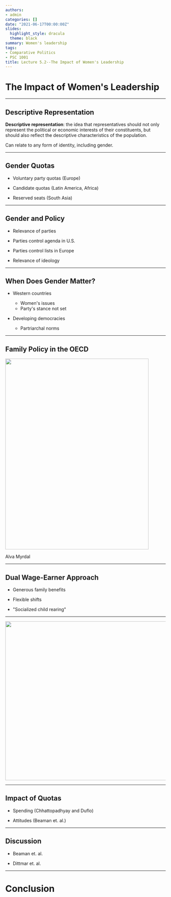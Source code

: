 ```yaml
---
authors: 
- admin
categories: []
date: "2021-06-17T00:00:00Z"
slides:
  highlight_style: dracula
  theme: black
summary: Women's leadership
tags: 
- Comparative Politics
- PSC 1001
title: Lecture 5.2--The Impact of Women's Leadership
---
```


# The Impact of Women's Leadership

---
## Descriptive Representation

**Descriptive representation**: the idea that representatives should not only represent the political or economic interests of their constituents, but should also reflect the descriptive characteristics of the population.

Can relate to any form of identity, including gender. 

---
## Gender Quotas 

- Voluntary party quotas (Europe)

- Candidate quotas (Latin America, Africa)

- Reserved seats (South Asia)

---
## Gender and Policy

- Relevance of parties 
 - Parties control agenda in U.S. 
 - Parties control lists in Europe

- Relevance of ideology

---
## When Does Gender Matter? 

- Western countries
  - Women's issues
  - Party's stance not set
  
- Developing democracies
  - Partriarchal norms

---
## Family Policy in the OECD 

<img src="/media/myrdal.jpg" height="600" width="450">

Alva Myrdal

---
## Dual Wage-Earner Approach

- Generous family benefits 

- Flexible shifts

- "Socialized child rearing"

---

<img src="/media/childcare-spending.png" height="500" width="675">

---
## Impact of Quotas 

- Spending (Chhattopadhyay and Duflo)

- Attitudes (Beaman et. al.)

---
## Discussion

- Beaman et. al. 

- Dittmar et. al. 

--- 
# Conclusion




